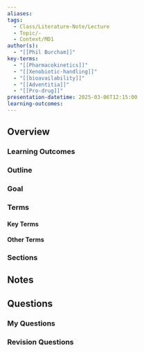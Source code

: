 ```yaml
---
aliases: 
tags:
  - Class/Literature-Note/Lecture
  - Topic/-
  - Context/MD1
author(s):
  - "[[Phil Burcham]]"
key-terms:
  - "[[Pharmacokinetics]]"
  - "[[Xenobiotic-handling]]"
  - "[[bioavailability]]"
  - "[[Adventitia]]"
  - "[[Pro-drug]]"
presentation-datetime: 2025-03-06T12:15:00
learning-outcomes:
---
```



## Overview
### Learning Outcomes

### Outline

### Goal

### Terms
#### Key Terms

#### Other Terms

### Sections


## Notes


## Questions

### My Questions
### Revision Questions




